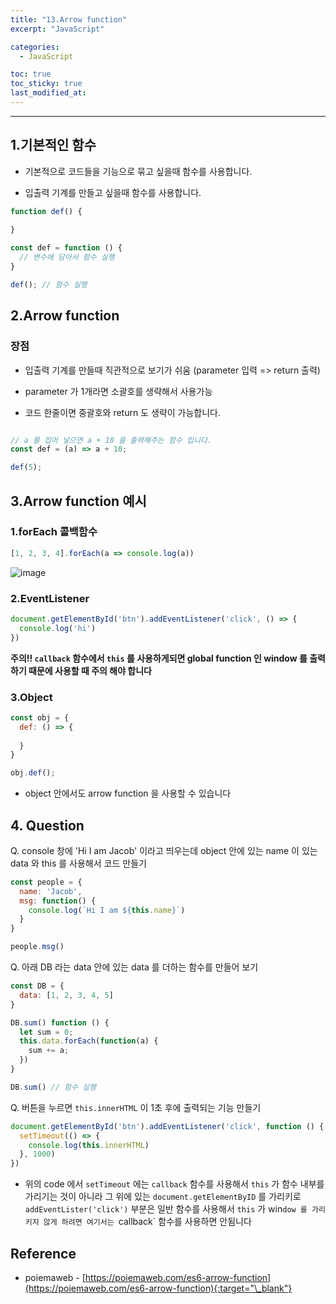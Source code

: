 ```yaml
---
title: "13.Arrow function"
excerpt: "JavaScript"

categories:
  - JavaScript

toc: true
toc_sticky: true
last_modified_at:
---
```


---

## 1.기본적인 함수 

- 기본적으로 코드들을 기능으로 묶고 싶을때 함수를 사용합니다.

- 입출력 기계를 만들고 싶을때 함수를 사용합니다.
```js
function def() {
  
}

const def = function () {
  // 변수에 담아서 함수 실행
}

def(); // 함수 실행
```


## 2.Arrow function

### 장점

- 입출력 기계를 만들때 직관적으로 보기가 쉬움 (parameter 입력 => return 출력)

- parameter 가 1개라면 소괄호를 생략해서 사용가능

- 코드 한줄이면 중괄호와 return 도 생략이 가능합니다.


```js

// a 를 집어 넣으면 a + 10 을 출력해주는 함수 입니다.
const def = (a) => a + 10;

def(5);
```

## 3.Arrow function 예시

### 1.forEach 콜백함수

```js
[1, 2, 3, 4].forEach(a => console.log(a))
```

![image](https://user-images.githubusercontent.com/28912774/123426142-fe9bd600-d5fd-11eb-8bd2-5fdafed0f174.png)

### 2.EventListener

```js
document.getElementById('btn').addEventListener('click', () => {
  console.log('hi')
})
```
**주의!! `callback` 함수에서 `this` 를 사용하게되면 global function 인 window 를 출력 하기 때문에 사용할 때 주의 해야 합니다**


### 3.Object

```js
const obj = {
  def: () => {
    
  }
}

obj.def();
```

- object 안에서도 arrow function 을 사용할 수 있습니다


## 4. Question 

Q. console 창에 'Hi I am Jacob' 이라고 띄우는데 object 안에 있는 name 이 있는 data 와 this 를 사용해서 코드 만들기

```js
const people = {
  name: 'Jacob',
  msg: function() {
    console.log(`Hi I am ${this.name}`)
  }
}

people.msg()
```

Q. 아래 DB 라는 data 안에 있는 data 를 더하는 함수를 만들어 보기

```js
const DB = {
  data: [1, 2, 3, 4, 5]
}

DB.sum() function () {
  let sum = 0;
  this.data.forEach(function(a) {
    sum += a;
  })
}

DB.sum() // 함수 실행

```

Q. 버튼을 누르면 `this.innerHTML` 이 1초 후에 출력되는 기능 만들기

```js
document.getElementById('btn').addEventListener('click', function () {
  setTimeout(() => {
    console.log(this.innerHTML)
  }, 1000)
})
```

- 위의 code 에서 `setTimeout` 에는 `callback` 함수를 사용해서 `this` 가 함수 내부를 가리기는 것이 아니라 그 위에 있는 `document.getElementByID` 를 가리키로 `addEventLister('click')` 부분은 일반 함수를 사용해서 `this` 가 win`dow 를 가리키지 않게 하려면 여기서는 `callback` 함수를 사용하면 안됨니다





## Reference 

 - poiemaweb - [https://poiemaweb.com/es6-arrow-function](https://poiemaweb.com/es6-arrow-function){:target="\_blank"}  
